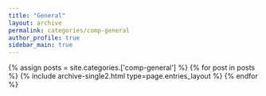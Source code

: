 ```yaml
---
title: "General"
layout: archive
permalink: categories/comp-general
author_profile: true
sidebar_main: true
---
```



{% assign posts = site.categories.['comp-general'] %}
{% for post in posts %} {% include archive-single2.html type=page.entries_layout %} {% endfor %}